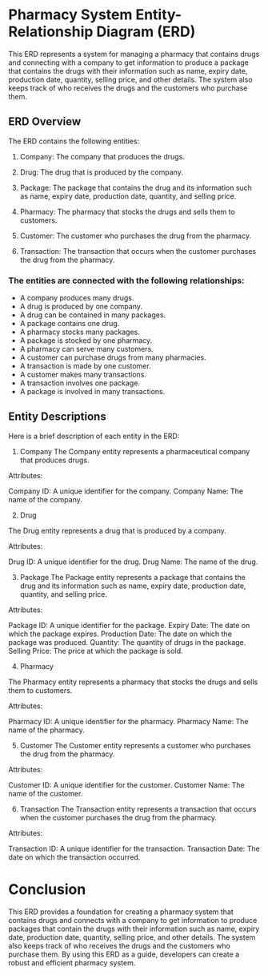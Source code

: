 # Pharmacy System Entity-Relationship Diagram (ERD)
This ERD represents a system for managing a pharmacy that contains drugs and connecting with a company to get information to produce a package that contains the drugs with their information such as name, expiry date, production date, quantity, selling price, and other details. The system also keeps track of who receives the drugs and the customers who purchase them.

## ERD Overview
The ERD contains the following entities:

1. Company: The company that produces the drugs.
2. Drug: The drug that is produced by the company.
3. Package: The package that contains the drug and its information such as name, expiry date, production date, quantity, and selling price.

4. Pharmacy: The pharmacy that stocks the drugs and sells them to customers.

5. Customer: The customer who purchases the drug from the pharmacy.

6. Transaction: The transaction that occurs when the customer purchases the drug from the pharmacy.

### The entities are connected with the following relationships:

* A company produces many drugs.
* A drug is produced by one company.
* A drug can be contained in many packages.
* A package contains one drug.
* A pharmacy stocks many packages.
* A package is stocked by one pharmacy.
* A pharmacy can serve many customers.
* A customer can purchase drugs from many pharmacies.
* A transaction is made by one customer.
* A customer makes many transactions.
* A transaction involves one package.
* A package is involved in many transactions.

## Entity Descriptions
Here is a brief description of each entity in the ERD:

1. Company
The Company entity represents a pharmaceutical company that produces drugs.

 Attributes:

Company ID: A unique identifier for the company.
Company Name: The name of the company.

2. Drug

 The Drug entity represents a drug that is produced by a company.

Attributes:

Drug ID: A unique identifier for the drug.
Drug Name: The name of the drug.

3. Package
The Package entity represents a package that contains the drug and its information such as name, expiry date, production date, quantity, and selling price.

Attributes:

Package ID: A unique identifier for the package.
Expiry Date: The date on which the package expires.
Production Date: The date on which the package was produced.
Quantity: The quantity of drugs in the package.
Selling Price: The price at which the package is sold.

4. Pharmacy

The Pharmacy entity represents a pharmacy that stocks the drugs and sells them to customers.

Attributes:

Pharmacy ID: A unique identifier for the pharmacy.
Pharmacy Name: The name of the pharmacy.

5. Customer
The Customer entity represents a customer who purchases the drug from the pharmacy.

Attributes:

Customer ID: A unique identifier for the customer.
Customer Name: The name of the customer.

6. Transaction
The Transaction entity represents a transaction that occurs when the customer purchases the drug from the pharmacy.

Attributes:

Transaction ID: A unique identifier for the transaction.
Transaction Date: The date on which the transaction occurred.

# Conclusion

This ERD provides a foundation for creating a pharmacy system that contains drugs and connects with a company to get information to produce packages that contain the drugs with their information such as name, expiry date, production date, quantity, selling price, and other details. The system also keeps track of who receives the drugs and the customers who purchase them. By using this ERD as a guide, developers can create a robust and efficient pharmacy system.